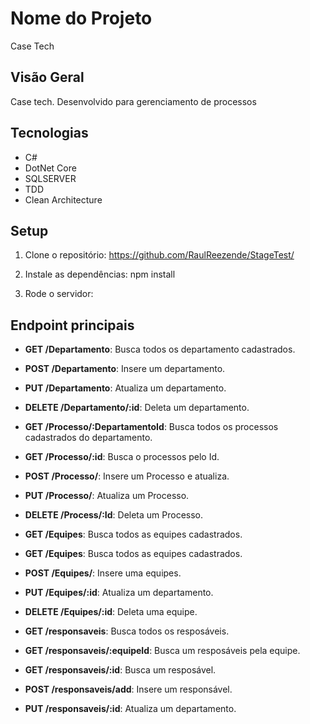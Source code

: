 ﻿# Nome do Projeto
Case Tech
## Visão Geral
Case tech. Desenvolvido para gerenciamento de processos

## Tecnologias
- C#
- DotNet Core
- SQLSERVER
- TDD
- Clean Architecture

## Setup
1. Clone o repositório:
https://github.com/RaulReezende/StageTest/

2. Instale as dependências:
npm install

3. Rode o servidor:

## Endpoint principais
- **GET /Departamento**: Busca todos os departamento cadastrados.
- **POST /Departamento**: Insere um departamento.
- **PUT /Departamento**: Atualiza um departamento.
- **DELETE /Departamento/:id**: Deleta um departamento.

- **GET /Processo/:DepartamentoId**: Busca todos os processos cadastrados do departamento.
- **GET /Processo/:id**: Busca o processos pelo Id.
- **POST /Processo/**: Insere um Processo e atualiza.
- **PUT /Processo/**: Atualiza um Processo.
- **DELETE /Process/:Id**: Deleta um Processo.

- **GET /Equipes**: Busca todos as equipes cadastrados.
- **GET /Equipes**: Busca todos as equipes cadastrados.
- **POST /Equipes/**: Insere uma equipes.
- **PUT /Equipes/:id**: Atualiza um departamento.
- **DELETE /Equipes/:id**: Deleta uma equipe.

- **GET /responsaveis**: Busca todos os resposáveis.
- **GET /responsaveis/:equipeId**: Busca um resposáveis pela equipe.
- **GET /responsaveis/:id**: Busca um resposável.
- **POST /responsaveis/add**: Insere um responsável.
- **PUT /responsaveis/:id**: Atualiza um departamento.
